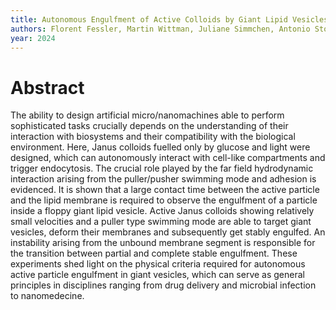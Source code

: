 ```yaml
---
title: Autonomous Engulfment of Active Colloids by Giant Lipid Vesicles
authors: Florent Fessler, Martin Wittman, Juliane Simmchen, Antonio Stocco
year: 2024
---
```


# Abstract 
The ability to design artificial micro/nanomachines able to perform sophisticated tasks crucially depends on the understanding of their interaction with biosystems and their compatibility with the biological environment. Here, Janus colloids fuelled only by glucose and light were designed, which can autonomously interact with cell-like compartments and trigger endocytosis. The crucial role played by the far field hydrodynamic interaction arising from the puller/pusher swimming mode and adhesion is evidenced. It is shown that a large contact time between the active particle and the lipid membrane is required to observe the engulfment of a particle inside a floppy giant lipid vesicle. Active Janus colloids showing relatively small velocities and a puller type swimming mode are able to target giant vesicles, deform their membranes and subsequently get stably engulfed. An instability arising from the unbound membrane segment is responsible for the transition between partial and complete stable engulfment. These experiments shed light on the physical criteria required for autonomous active particle engulfment in giant vesicles, which can serve as general principles in disciplines ranging from drug delivery and microbial infection to nanomedecine.



